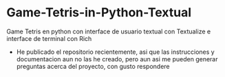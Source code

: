 # Game-Tetris-in-Python-Textual
Game Tetris en python con interface de usuario textual con Textualize e interface de terminal  con Rich

- He publicado el repositorio recientemente, asi que las instrucciones y documentacion aun no las he creado, pero aun asi me pueden generar preguntas acerca del proyecto, con gusto respondere
